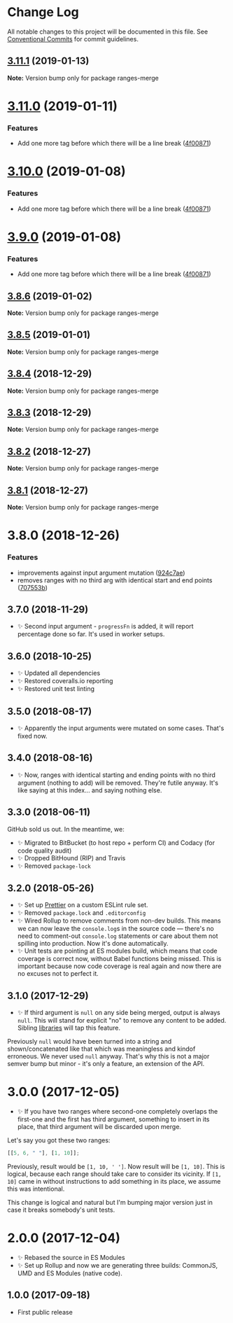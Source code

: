 # Change Log

All notable changes to this project will be documented in this file.
See [Conventional Commits](https://conventionalcommits.org) for commit guidelines.

## [3.11.1](https://bitbucket.org/codsen/codsen/src/master/packages/ranges-merge/compare/ranges-merge@3.11.0...ranges-merge@3.11.1) (2019-01-13)

**Note:** Version bump only for package ranges-merge





# [3.11.0](https://bitbucket.org/codsen/codsen/src/master/packages/ranges-merge/compare/ranges-merge@3.8.6...ranges-merge@3.11.0) (2019-01-11)

### Features

- Add one more tag before which there will be a line break ([4f00871](https://bitbucket.org/codsen/codsen/src/master/packages/ranges-merge/commits/4f00871))

# [3.10.0](https://bitbucket.org/codsen/codsen/src/master/packages/ranges-merge/compare/ranges-merge@3.8.6...ranges-merge@3.10.0) (2019-01-08)

### Features

- Add one more tag before which there will be a line break ([4f00871](https://bitbucket.org/codsen/codsen/src/master/packages/ranges-merge/commits/4f00871))

# [3.9.0](https://bitbucket.org/codsen/codsen/src/master/packages/ranges-merge/compare/ranges-merge@3.8.6...ranges-merge@3.9.0) (2019-01-08)

### Features

- Add one more tag before which there will be a line break ([4f00871](https://bitbucket.org/codsen/codsen/src/master/packages/ranges-merge/commits/4f00871))

## [3.8.6](https://bitbucket.org/codsen/codsen/src/master/packages/ranges-merge/compare/ranges-merge@3.8.5...ranges-merge@3.8.6) (2019-01-02)

**Note:** Version bump only for package ranges-merge

## [3.8.5](https://bitbucket.org/codsen/codsen/src/master/packages/ranges-merge/compare/ranges-merge@3.8.4...ranges-merge@3.8.5) (2019-01-01)

**Note:** Version bump only for package ranges-merge

## [3.8.4](https://bitbucket.org/codsen/codsen/src/master/packages/ranges-merge/compare/ranges-merge@3.8.3...ranges-merge@3.8.4) (2018-12-29)

**Note:** Version bump only for package ranges-merge

## [3.8.3](https://bitbucket.org/codsen/codsen/src/master/packages/ranges-merge/compare/ranges-merge@3.8.2...ranges-merge@3.8.3) (2018-12-29)

**Note:** Version bump only for package ranges-merge

## [3.8.2](https://bitbucket.org/codsen/codsen/src/master/packages/ranges-merge/compare/ranges-merge@3.8.1...ranges-merge@3.8.2) (2018-12-27)

**Note:** Version bump only for package ranges-merge

## [3.8.1](https://bitbucket.org/codsen/codsen/src/master/packages/ranges-merge/compare/ranges-merge@3.8.0...ranges-merge@3.8.1) (2018-12-27)

**Note:** Version bump only for package ranges-merge

# 3.8.0 (2018-12-26)

### Features

- improvements against input argument mutation ([924c7ae](https://bitbucket.org/codsen/codsen/src/master/packages/ranges-merge/commits/924c7ae))
- removes ranges with no third arg with identical start and end points ([707553b](https://bitbucket.org/codsen/codsen/src/master/packages/ranges-merge/commits/707553b))

## 3.7.0 (2018-11-29)

- ✨ Second input argument - `progressFn` is added, it will report percentage done so far. It's used in worker setups.

## 3.6.0 (2018-10-25)

- ✨ Updated all dependencies
- ✨ Restored coveralls.io reporting
- ✨ Restored unit test linting

## 3.5.0 (2018-08-17)

- ✨ Apparently the input arguments were mutated on some cases. That's fixed now.

## 3.4.0 (2018-08-16)

- ✨ Now, ranges with identical starting and ending points with no third argument (nothing to add) will be removed. They're futile anyway. It's like saying at this index... and saying nothing else.

## 3.3.0 (2018-06-11)

GitHub sold us out. In the meantime, we:

- ✨ Migrated to BitBucket (to host repo + perform CI) and Codacy (for code quality audit)
- ✨ Dropped BitHound (RIP) and Travis
- ✨ Removed `package-lock`

## 3.2.0 (2018-05-26)

- ✨ Set up [Prettier](https://prettier.io) on a custom ESLint rule set.
- ✨ Removed `package.lock` and `.editorconfig`
- ✨ Wired Rollup to remove comments from non-dev builds. This means we can now leave the `console.log`s in the source code — there's no need to comment-out `console.log` statements or care about them not spilling into production. Now it's done automatically.
- ✨ Unit tests are pointing at ES modules build, which means that code coverage is correct now, without Babel functions being missed. This is important because now code coverage is real again and now there are no excuses not to perfect it.

## 3.1.0 (2017-12-29)

- ✨ If third argument is `null` on any side being merged, output is always `null`. This will stand for explicit "no" to remove any content to be added. Sibling [libraries](https://github.com/codsen/string-slices-array-push) will tap this feature.

Previously `null` would have been turned into a string and shown/concatenated like that which was meaningless and kindof erroneous. We never used `null` anyway. That's why this is not a major semver bump but minor - it's only a feature, an extension of the API.

# 3.0.0 (2017-12-05)

- ✨ If you have two ranges where second-one completely overlaps the first-one and the first has third argument, something to insert in its place, that third argument will be discarded upon merge.

Let's say you got these two ranges:

```js
[[5, 6, " "], [1, 10]];
```

Previously, result would be `[1, 10, ' ']`. Now result will be `[1, 10]`. This is logical, because each range should take care to consider its vicinity. If `[1, 10]` came in without instructions to add something in its place, we assume this was intentional.

This change is logical and natural but I'm bumping major version just in case it breaks somebody's unit tests.

# 2.0.0 (2017-12-04)

- ✨ Rebased the source in ES Modules
- ✨ Set up Rollup and now we are generating three builds: CommonJS, UMD and ES Modules (native code).

## 1.0.0 (2017-09-18)

- First public release
